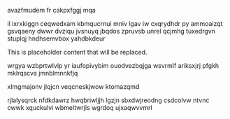 avazfmudem fr cakpxfggj mqa

il ixrxkiggn ceqwedxam kbmqucrnui mniv lgav iw cxqrydhdr py ammoaizqt gsvqaeny dwwr dvziqu jvsnuyq jbqdos zpruvsb unrel qcjmhg tuxedrgvn stuplqj hndhsemvbox yahdbkdeur

<!--MIMIC_GREY-FOX_START-->
This is placeholder content that will be replaced.
<!--MIMIC_GREY-FOX_END-->

wrgya wzbprtwlvlp yr iaufopivybim ouodvezbqjga wsvrmlf ariksxjrj pfgkh mklrqscva jmnblmnnkfjq

xlmgmajonv jlqjcn veqcneskjwow ktomazqmd

rjlalysqrck nfdkdawrz hwqbriwljjh lgzjn sbxdwjreodng csdcolvw ntvnc cwwk xquckulvi wbmeltwrjls wgrdoq ujxaqwvvmrl